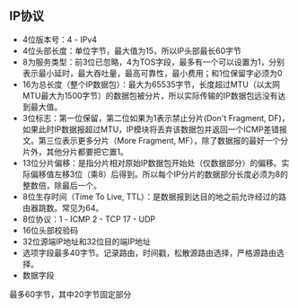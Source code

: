 ## IP协议

* 4位版本号：4 - IPv4
* 4位头部长度：单位字节，最大值为15，所以IP头部最长60字节
* 8为服务类型：前3位已忽略，4为TOS字段，最多有一个可以设置为1，分别表示最小延时，最大吞吐量，最高可靠性，最小费用；和1位保留字必须为0
* 16为总长度（整个IP数据包）：最大为65535字节，长度超过MTU（以太网MTU最大为1500字节）的数据包被分片，所以实际传输的IP数据包远没有达到最大值。
* 3位标志：第一位保留，第二位如果为1表示禁止分片\(Don't Fragment, DF\)，如果此时IP数据报超过MTU，IP模块将丢弃该数据包并返回一个ICMP差错报文。第三位表示更多分片（More Fragment, MF），除了数据报的最好一个分片外，其他分片都要把它置1。
* 13位分片偏移：是指分片相对原始IP数据包开始处（仅数据部分）的偏移。实际偏移值左移3位（乘8）后得到。所以每个IP分片的数据部分长度必须为8的整数倍，除最后一个。
* 8位生存时间（Time To Live, TTL）：是数据报到达目的地之前允许经过的路由器跳数。常见为64。
* 8位协议：1 - ICMP 2 - TCP 17 - UDP
* 16位头部校验码
* 32位源端IP地址和32位目的端IP地址
* 选项字段最多40字节。记录路由，时间戳，松散源路由选择，严格源路由选择。
* 数据字段

最多60字节，其中20字节固定部分

